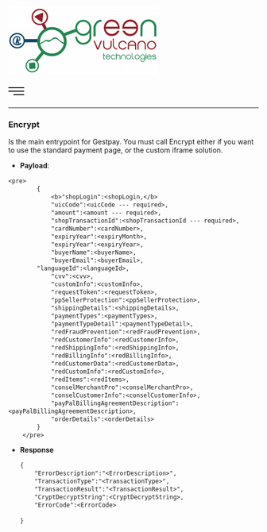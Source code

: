 [![gv-logo](img/logo.png)](http://www.greenvulcanotechnologies.com)

[<img src="img/index.png" width="32">](index.md)

----
### Encrypt

Is the main entrypoint for Gestpay. You must call Encrypt either if you want to use the standard payment page, or the custom iframe solution.
	
- **Payload**:

```
<pre>
        {
            <b>"shopLogin":<shopLogin,</b>
            "uicCode":<uicCode --- required>,
            "amount":<amount --- required>,
            "shopTransactionId":<shopTransactionId --- required>,
            "cardNumber":<cardNumber>,
            "expiryYear":<expiryMonth>,
            "expiryYear":<expiryYear>,
            "buyerName":<buyerName>,
            "buyerEmail":<buyerEmail>,
	    "languageId":<languageId>,
            "cvv":<cvv>,
            "customInfo":<customInfo>,
            "requestToken":<requestToken>,
            "ppSellerProtection":<ppSellerProtection>,
            "shippingDetails":<shippingDetails>,
            "paymentTypes":<paymentTypes>,
            "paymentTypeDetail":<paymentTypeDetail>,
            "redFraudPrevention":<redFraudPrevention>,
            "redCustomerInfo":<redCustomerInfo>,
            "redShippingInfo":<redShippingInfo>,
            "redBillingInfo":<redBillingInfo>,
            "redCustomerData":<redCustomerData>,
            "redCustomInfo":<redCustomInfo>,
            "redItems":<redItems>,
            "conselMerchantPro":<conselMerchantPro>,
            "conselCustomerInfo":<conselCustomerInfo>,
            "payPalBillingAgreementDescription":<payPalBillingAgreementDescription>,
            "orderDetails":<orderDetails>   
        }
	</pre>
```


- **Response**
    ```
    {
        "ErrorDescription":"<ErrorDescription>",
        "TransactionType":"<TransactionType>",
        "TransactionResult":"<TransactionResult>",
        "CryptDecryptString":<CryptDecryptString>,
        "ErrorCode":<ErrorCode>
        
    }
```
